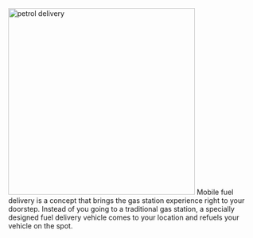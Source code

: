 <img width="375" alt="petrol delivery" src="https://github.com/Venkatesh7075/petrol/assets/152838294/c87101ca-bfe9-41cd-a89c-c0c122dbc5f3">
Mobile fuel delivery is a concept that brings the gas station experience right to your doorstep. Instead of you going to a traditional gas station, a specially designed fuel delivery vehicle comes to your location and refuels your vehicle on the spot.
